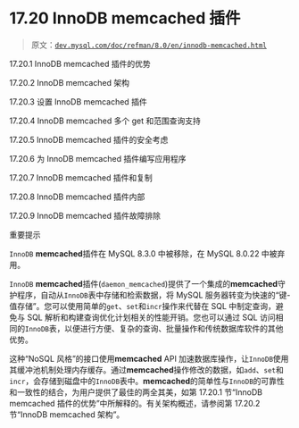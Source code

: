 # 17.20 InnoDB memcached 插件

> 原文：[`dev.mysql.com/doc/refman/8.0/en/innodb-memcached.html`](https://dev.mysql.com/doc/refman/8.0/en/innodb-memcached.html)

17.20.1 InnoDB memcached 插件的优势

17.20.2 InnoDB memcached 架构

17.20.3 设置 InnoDB memcached 插件

17.20.4 InnoDB memcached 多个 get 和范围查询支持

17.20.5 InnoDB memcached 插件的安全考虑

17.20.6 为 InnoDB memcached 插件编写应用程序

17.20.7 InnoDB memcached 插件和复制

17.20.8 InnoDB memcached 插件内部

17.20.9 InnoDB memcached 插件故障排除

重要提示

`InnoDB` **memcached**插件在 MySQL 8.3.0 中被移除，在 MySQL 8.0.22 中被弃用。

`InnoDB` **memcached**插件(`daemon_memcached`)提供了一个集成的**memcached**守护程序，自动从`InnoDB`表中存储和检索数据，将 MySQL 服务器转变为快速的“键-值存储”。您可以使用简单的`get`、`set`和`incr`操作来代替在 SQL 中制定查询，避免与 SQL 解析和构建查询优化计划相关的性能开销。您也可以通过 SQL 访问相同的`InnoDB`表，以便进行方便、复杂的查询、批量操作和传统数据库软件的其他优势。

这种“NoSQL 风格”的接口使用**memcached** API 加速数据库操作，让`InnoDB`使用其缓冲池机制处理内存缓存。通过**memcached**操作修改的数据，如`add`、`set`和`incr`，会存储到磁盘中的`InnoDB`表中。**memcached**的简单性与`InnoDB`的可靠性和一致性的结合，为用户提供了最佳的两全其美，如第 17.20.1 节“InnoDB memcached 插件的优势”中所解释的。有关架构概述，请参阅第 17.20.2 节“InnoDB memcached 架构”。
